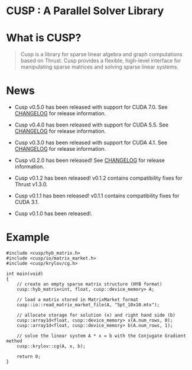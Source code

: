 # CUSP : A Parallel Solver Library
# What is CUSP?
<blockquote>
Cusp is a library for sparse linear algebra and graph computations based on Thrust. Cusp provides a flexible, high-level interface for manipulating sparse matrices and solving sparse linear systems.
</blockquote>

# News
- Cusp v0.5.0 has been released with support for CUDA 7.0. See [CHANGELOG](https://github.com/cusplibrary/cusplibrary/blob/master/CHANGELOG#L1) for release information.

- Cusp v0.4.0 has been released with support for CUDA 5.5. See [CHANGELOG](https://github.com/cusplibrary/cusplibrary/blob/master/CHANGELOG#L36) for release information.

- Cusp v0.3.0 has been released with support for CUDA 4.1. See [CHANGELOG](https://github.com/cusplibrary/cusplibrary/blob/master/CHANGELOG#L76) for release information.

- Cusp v0.2.0 has been released! See [CHANGELOG](https://github.com/cusplibrary/cusplibrary/blob/master/CHANGELOG#L97) for release information.

- Cusp v0.1.2 has been released! v0.1.2 contains compatibility fixes for Thrust v1.3.0.

- Cusp v0.1.1 has been released! v0.1.1 contains compatibility fixes for CUDA 3.1.

- Cusp v0.1.0 has been released!.

# Example
~~~{.cpp}
#include <cusp/hyb_matrix.h>
#include <cusp/io/matrix_market.h>
#include <cusp/krylov/cg.h>

int main(void)
{
    // create an empty sparse matrix structure (HYB format)
    cusp::hyb_matrix<int, float, cusp::device_memory> A;

    // load a matrix stored in MatrixMarket format
    cusp::io::read_matrix_market_file(A, "5pt_10x10.mtx");

    // allocate storage for solution (x) and right hand side (b)
    cusp::array1d<float, cusp::device_memory> x(A.num_rows, 0);
    cusp::array1d<float, cusp::device_memory> b(A.num_rows, 1);

    // solve the linear system A * x = b with the Conjugate Gradient method
    cusp::krylov::cg(A, x, b);

    return 0;
}
~~~
